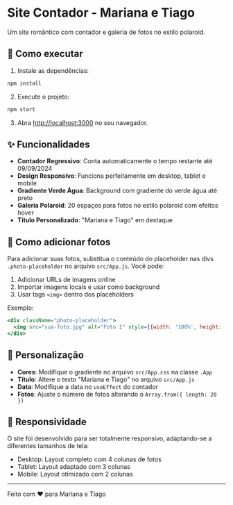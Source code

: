 # Site Contador - Mariana e Tiago

Um site romântico com contador e galeria de fotos no estilo polaroid.

## 🚀 Como executar

1. Instale as dependências:
```bash
npm install
```

2. Execute o projeto:
```bash
npm start
```

3. Abra [http://localhost:3000](http://localhost:3000) no seu navegador.

## ✨ Funcionalidades

- **Contador Regressivo**: Conta automaticamente o tempo restante até 09/09/2024
- **Design Responsivo**: Funciona perfeitamente em desktop, tablet e mobile
- **Gradiente Verde Água**: Background com gradiente do verde água até preto
- **Galeria Polaroid**: 20 espaços para fotos no estilo polaroid com efeitos hover
- **Título Personalizado**: "Mariana e Tiago" em destaque

## 📸 Como adicionar fotos

Para adicionar suas fotos, substitua o conteúdo do placeholder nas divs `.photo-placeholder` no arquivo `src/App.js`. Você pode:

1. Adicionar URLs de imagens online
2. Importar imagens locais e usar como background
3. Usar tags `<img>` dentro dos placeholders

Exemplo:
```jsx
<div className="photo-placeholder">
  <img src="sua-foto.jpg" alt="Foto 1" style={{width: '100%', height: '100%', objectFit: 'cover'}} />
</div>
```

## 🎨 Personalização

- **Cores**: Modifique o gradiente no arquivo `src/App.css` na classe `.App`
- **Título**: Altere o texto "Mariana e Tiago" no arquivo `src/App.js`
- **Data**: Modifique a data no `useEffect` do contador
- **Fotos**: Ajuste o número de fotos alterando o `Array.from({ length: 20 })`

## 📱 Responsividade

O site foi desenvolvido para ser totalmente responsivo, adaptando-se a diferentes tamanhos de tela:
- Desktop: Layout completo com 4 colunas de fotos
- Tablet: Layout adaptado com 3 colunas
- Mobile: Layout otimizado com 2 colunas

---

Feito com ❤️ para Mariana e Tiago
